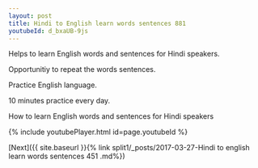 ```yaml
---
layout: post
title: Hindi to English learn words sentences 881 
youtubeId: d_bxaUB-9js
---
```

 
 
Helps to learn English words and sentences for Hindi speakers.

Opportunitiy to repeat the words sentences. 

Practice English language. 
 
10 minutes practice every day. 
 
How to learn English words and sentences for Hindi speakers 
 
{% include youtubePlayer.html id=page.youtubeId %}
 
 
[Next]({{ site.baseurl }}{% link  split1/_posts/2017-03-27-Hindi to english learn words sentences 451 .md%})
 
